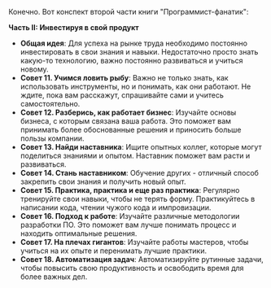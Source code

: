 Конечно. Вот конспект второй части книги "Программист-фанатик":

**Часть II: Инвестируя в свой продукт**

*   **Общая идея**: Для успеха на рынке труда необходимо постоянно инвестировать в свои знания и навыки. Недостаточно просто знать какую-то технологию, важно постоянно развиваться и учиться новому.
*   **Совет 11. Учимся ловить рыбу**: Важно не только знать, как использовать инструменты, но и понимать, как они работают. Не ждите, пока вам расскажут, спрашивайте сами и учитесь самостоятельно.
*   **Совет 12. Разберись, как работает бизнес**: Изучайте основы бизнеса, с которым связана ваша работа. Это поможет вам принимать более обоснованные решения и приносить больше пользы компании.
*   **Совет 13. Найди наставника**: Ищите опытных коллег, которые могут поделиться знаниями и опытом. Наставник поможет вам расти и развиваться.
*   **Совет 14. Стань наставником**: Обучение других - отличный способ закрепить свои знания и получить новый опыт.
*   **Совет 15. Практика, практика и еще раз практика**: Регулярно тренируйте свои навыки, чтобы не терять форму. Практикуйтесь в написании кода, чтении чужого кода и импровизации.
*   **Совет 16. Подход к работе**: Изучайте различные методологии разработки ПО. Это поможет вам лучше понимать процесс и находить оптимальные решения.
*   **Совет 17. На плечах гигантов**: Изучайте работы мастеров, чтобы учиться на их опыте и перенимать лучшие практики.
*   **Совет 18. Автоматизация задач**: Автоматизируйте рутинные задачи, чтобы повысить свою продуктивность и освободить время для более важных дел.
